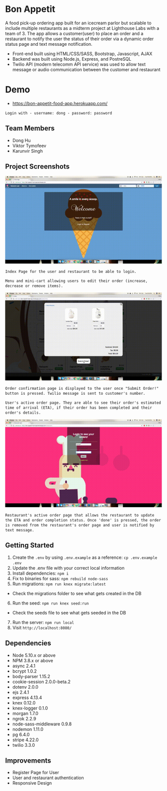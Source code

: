 # Bon Appetit

A food pick-up ordering app built for an icecream parlor but scalable to include multiple restaurants as a midterm project at Lighthouse Labs with a team of 3. The app allows a customer(user) to place an order and a restaurant to notify the user the status of their order via a dynamic order status page and text message notification.

* Front-end built using HTML/CSS/SASS, Bootstrap, Javascript, AJAX
* Backend was built using Node.js, Express, and PostreSQL
* Twilio API (modern telecomm API service) was used to allow text message or audio communication between the customer and restaurant

# Demo
* https://bon-appetit-food-app.herokuapp.com/

```
Login with - username: dong - password: password
```

## Team Members
* Dong Hu
* Viktor Tymofeev
* Karunvir Singh

## Project Screenshots
![](./assets/1.gif)

```
Index Page for the user and restaurant to be able to login.
```
```
Menu and mini-cart allowing users to edit their order (increase, decrease or remove items).
```

![](./assets/2.gif)

```
Order confirmation page is displayed to the user once "Submit Order!" button is pressed. Twilio message is sent to customer's number.
```
```
User's active order page. They are able to see their order's estimated time of arrival (ETA), if their order has been completed and their order's details.
```

![](./assets/3.gif)

```
Restaurant's active order page that allows the restaurant to update the ETA and order completion status. Once 'done' is pressed, the order is removed from the restaurant's order page and user is notified by text message.
```

## Getting Started

1. Create the `.env` by using `.env.example` as a reference: `cp .env.example .env`
2. Update the .env file with your correct local information
3. Install dependencies: `npm i`
4. Fix to binaries for sass: `npm rebuild node-sass`
5. Run migrations: `npm run knex migrate:latest`
  * Check the migrations folder to see what gets created in the DB
6. Run the seed: `npm run knex seed:run`
  * Check the seeds file to see what gets seeded in the DB
7. Run the server: `npm run local`
8. Visit `http://localhost:8080/`

## Dependencies

* Node 5.10.x or above
* NPM 3.8.x or above
* async 2.4.1
* bcrypt 1.0.2
* body-parser 1.15.2
* cookie-session 2.0.0-beta.2
* dotenv 2.0.0
* ejs 2.4.1
* express 4.13.4
* knex 0.12.0
* knex-logger 0.1.0
* morgan 1.7.0
* ngrok 2.2.9
* node-sass-middleware 0.9.8
* nodemon 1.11.0
* pg 6.4.0
* stripe 4.22.0
* twilio 3.3.0

## Improvements
* Register Page for User
* User and restaurant authentication
* Responsive Design
